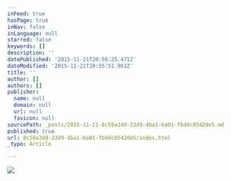 ```yaml
---
inFeed: true
hasPage: true
inNav: false
inLanguage: null
starred: false
keywords: []
description: ''
datePublished: '2015-11-21T20:56:25.471Z'
dateModified: '2015-11-21T20:55:51.961Z'
title: ''
author: []
authors: []
publisher:
  name: null
  domain: null
  url: null
  favicon: null
sourcePath: _posts/2015-11-21-8c59a3dd-33d9-4ba1-ba01-fbddc0542de5.md
published: true
url: 8c59a3dd-33d9-4ba1-ba01-fbddc0542de5/index.html
_type: Article

---
```

![](https://the-grid-user-content.s3-us-west-2.amazonaws.com/8e786c73-cf91-4270-8a4c-c71d4ced199d.jpg)
